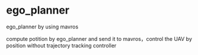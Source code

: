 # ego_planner
ego_planner by using mavros

compute potition by ego_planner and send it to mavros，control the UAV by position without trajectory tracking controller

